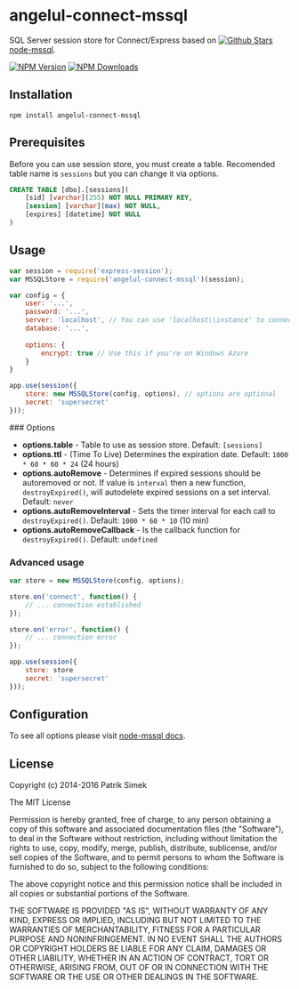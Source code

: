 # angelul-connect-mssql

SQL Server session store for Connect/Express based on [![Github Stars][mssql-image] node-mssql][mssql-url].

[![NPM Version][npm-image]][npm-url] [![NPM Downloads][downloads-image]][downloads-url]

## Installation

    npm install angelul-connect-mssql

## Prerequisites

Before you can use session store, you must create a table. Recomended table name is `sessions` but you can change it via options.

```sql
CREATE TABLE [dbo].[sessions](
    [sid] [varchar](255) NOT NULL PRIMARY KEY,
    [session] [varchar](max) NOT NULL,
    [expires] [datetime] NOT NULL
)
```

## Usage

```javascript
var session = require('express-session');
var MSSQLStore = require('angelul-connect-mssql')(session);

var config = {
    user: '...',
    password: '...',
    server: 'localhost', // You can use 'localhost\\instance' to connect to named instance
    database: '...',
    
    options: {
        encrypt: true // Use this if you're on Windows Azure
    }
}

app.use(session({
    store: new MSSQLStore(config, options), // options are optional
    secret: 'supersecret'
}));
```

### Options

- **options.table** - Table to use as session store. Default: `[sessions]`
- **options.ttl** - (Time To Live) Determines the expiration date. Default: `1000 * 60 * 60 * 24` (24 hours)
- **options.autoRemove** - Determines if expired sessions should be autoremoved or not. If value is `interval` then a new function, `destroyExpired()`, will autodelete expired sessions on a set interval. Default: `never`
- **options.autoRemoveInterval** - Sets the timer interval for each call to `destroyExpired()`. Default: `1000 * 60 * 10` (10 min)
- **options.autoRemoveCallback** - Is the callback function for `destroyExpired()`. Default: `undefined`

### Advanced usage

```javascript
var store = new MSSQLStore(config, options);

store.on('connect', function() {
	// ... connection established
});

store.on('error', function() {
	// ... connection error
});

app.use(session({
    store: store
    secret: 'supersecret'
}));
```

## Configuration

To see all options please visit [node-mssql docs](https://github.com/angelul/node-mssql#cfg-basic).

<a name="license"></a>
## License

Copyright (c) 2014-2016 Patrik Simek

The MIT License

Permission is hereby granted, free of charge, to any person obtaining a copy of this software and associated documentation files (the "Software"), to deal in the Software without restriction, including without limitation the rights to use, copy, modify, merge, publish, distribute, sublicense, and/or sell copies of the Software, and to permit persons to whom the Software is furnished to do so, subject to the following conditions:

The above copyright notice and this permission notice shall be included in all copies or substantial portions of the Software.

THE SOFTWARE IS PROVIDED "AS IS", WITHOUT WARRANTY OF ANY KIND, EXPRESS OR IMPLIED, INCLUDING BUT NOT LIMITED TO THE WARRANTIES OF MERCHANTABILITY, FITNESS FOR A PARTICULAR PURPOSE AND NONINFRINGEMENT. IN NO EVENT SHALL THE AUTHORS OR COPYRIGHT HOLDERS BE LIABLE FOR ANY CLAIM, DAMAGES OR OTHER LIABILITY, WHETHER IN AN ACTION OF CONTRACT, TORT OR OTHERWISE, ARISING FROM, OUT OF OR IN CONNECTION WITH THE SOFTWARE OR THE USE OR OTHER DEALINGS IN THE SOFTWARE.

[npm-image]: https://img.shields.io/npm/v/angelul-connect-mssql.svg?style=flat-square
[npm-url]: https://www.npmjs.com/package/angelul-connect-mssql
[downloads-image]: https://img.shields.io/npm/dm/angelul-connect-mssql.svg?style=flat-square
[downloads-url]: https://www.npmjs.com/package/angelul-connect-mssql
[david-image]: https://img.shields.io/david/angelul/angelul-connect-mssql.svg?style=flat-square
[david-url]: https://david-dm.org/angelul/angelul-connect-mssql
[appveyor-image]: https://img.shields.io/appveyor/ci/angelul/angelul-connect-mssql/master.svg?style=flat-square&label=tests
[appveyor-url]: https://ci.appveyor.com/project/angelul/angelul-connect-mssql

[mssql-url]: https://github.com/angelul/node-mssql
[mssql-image]: https://img.shields.io/github/stars/tediousjs/node-mssql.svg?style=flat-square&label=%E2%98%85
